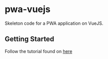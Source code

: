 # pwa-vuejs

Skeleton code for a PWA application on VueJS.

## Getting Started

Follow the tutorial found on [here](https://medium.com/the-web-tub/creating-your-first-vue-js-pwa-project-22f7c552fb34)
